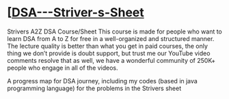 # [[DSA---Striver-s-Sheet](https://takeuforward.org/strivers-a2z-dsa-course/strivers-a2z-dsa-course-sheet-2](https://takeuforward.org/strivers-a2z-dsa-course/strivers-a2z-dsa-course-sheet-2))


Strivers A2Z DSA Course/Sheet
This course is made for people who want to learn DSA from A to Z for free in a well-organized and structured manner. The lecture quality is better than what you get in paid courses, the only thing we don’t provide is doubt support, but trust me our YouTube video comments resolve that as well, we have a wonderful community of 250K+ people who engage in all of the videos.


A progress map for DSA journey, including my codes (based in java programming language) for the problems in the Strivers sheet
